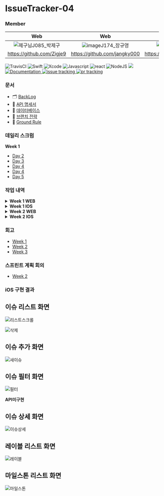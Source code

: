 # IssueTracker-04

### Member

|                            Web                         |                            Web                         |                            Web                         |                            iOS                         |                            iOS                         |
| :---------------------------------------------------: | :---------------------------------------------------: | :--------------------------------------------------: | :--------------------------------------------------: | :--------------------------------------------------: |
| ![제구님](https://user-images.githubusercontent.com/61405355/97565356-70992c80-1a29-11eb-9a76-b9a22ecc1ba2.png)J085_박제구 | ![image](https://user-images.githubusercontent.com/61405355/97565776-91fa1880-1a29-11eb-97fa-34f2acb4324c.png)J174_장규영 | ![준영님](https://user-images.githubusercontent.com/61405355/97566084-a50ce880-1a29-11eb-9502-bdeb2c495dfb.png)J176_장준영 | ![동건님](https://user-images.githubusercontent.com/61405355/97566130-b229d780-1a29-11eb-9bdb-c12f1ce24aef.png)S033_오동건 | ![병휘님](https://user-images.githubusercontent.com/61405355/97566454-d08fd300-1a29-11eb-9fe1-ebc24d9bc1d0.png)S037_윤병휘 |
|                        https://github.com/Zigje9                         |                        https://github.com/jangky000                         |                      https://github.com/JunYoung7                       |                        https://github.com/DonggeonOh                         |                        https://github.com/ByoungHwi                         |


![TravisCI](https://travis-ci.org/boostcamp-2020/IssueTracker-04.svg?branch=master)
![Swift](https://img.shields.io/badge/swift-v5.1-orange?logo=swift)
![Xcode](https://img.shields.io/badge/xcode-v12.1-blue?logo=xcode)
![Javascript](https://img.shields.io/badge/javascript-ES6+-yellow?logo=javascript)
![react](https://img.shields.io/badge/react-0.0-9cf?logo=react)
![NodeJS](https://img.shields.io/badge/node.js-v12.18.3-green?logo=node.js)
  <a href="https://github.com/boostcamp-2020/IssueTracker-04/releases" target="_blank">
    <img src="https://img.shields.io/github/v/release/boostcamp-2020/IssueTracker-04" />
  </a>
  <a href="https://github.com/boostcamp-2020/IssueTracker-04/wiki" target="_blank">
    <img alt="Documentation" src="https://img.shields.io/badge/documentation-yes-brightgreen.svg" />
  </a>
  <a href="https://github.com/boostcamp-2020/IssueTracker-04/issues">
    <img alt="issue tracking" src="https://img.shields.io/github/issues/boostcamp-2020/IssueTracker-04"/>
  </a>
  <a href="https://github.com/boostcamp-2020/IssueTracker-04/pulls">
    <img alt="pr tracking" src="https://img.shields.io/github/issues-pr/boostcamp-2020/IssueTracker-04"/>
  </a>
  


  
### 문서

- 🗂  [BackLog](https://docs.google.com/spreadsheets/d/1ICBlr6AFnKSkzpVQsYajE0_k_dBgLBnohmngdtfsJtw/edit#gid=0)
- 🤝  [API 명세서](https://github.com/boostcamp-2020/IssueTracker-04/wiki/API-%EB%AA%85%EC%84%B8%EC%84%9C)
- 🔑  [데이터베이스](https://github.com/boostcamp-2020/IssueTracker-04/wiki/%EB%8D%B0%EC%9D%B4%ED%84%B0%EB%B2%A0%EC%9D%B4%EC%8A%A4)
- 🌴  [브랜치 전략](https://github.com/boostcamp-2020/IssueTracker-04/wiki/%EB%B8%8C%EB%9E%9C%EC%B9%98-%EC%A0%84%EB%9E%B5)
- 🚥  [Ground Rule](https://github.com/boostcamp-2020/IssueTracker-04/wiki/Ground-Rule)

### 데일리 스크럼

  <summary><b>Week 1</b></summary>
  <div markdown="1">
    <ul>
      <li><a href="https://github.com/boostcamp-2020/IssueTracker-04/wiki/%EB%8D%B0%EC%9D%BC%EB%A6%AC%EC%8A%A4%ED%81%AC%EB%9F%BC-Week-1-Day-2">Day 2</a></li>
      <li><a href="https://github.com/boostcamp-2020/IssueTracker-04/wiki/%EB%8D%B0%EC%9D%BC%EB%A6%AC%EC%8A%A4%ED%81%AC%EB%9F%BC-Week-1-Day-3">Day 3</a></li>
      <li><a href="https://github.com/boostcamp-2020/IssueTracker-04/wiki/%EB%8D%B0%EC%9D%BC%EB%A6%AC%EC%8A%A4%ED%81%AC%EB%9F%BC-Week-1-Day-4">Day 4</a></li>
      <li><a href="https://github.com/boostcamp-2020/IssueTracker-04/wiki/%EB%8D%B0%EC%9D%BC%EB%A6%AC%EC%8A%A4%ED%81%AC%EB%9F%BC-Week-1-Day-4">Day 4</a></li>
      <li><a href="https://github.com/boostcamp-2020/IssueTracker-04/wiki/%EB%8D%B0%EC%9D%BC%EB%A6%AC%EC%8A%A4%ED%81%AC%EB%9F%BC-Week-1-Day-5">Day 5</a></li>
    </ul>
  </div>



### 작업 내역

 <details>
  <summary><b>Week 1 WEB</b></summary>
  <div markdown="1">
    <ul>
      <li><a href="https://github.com/boostcamp-2020/IssueTracker-04/wiki/%EC%9E%91%EC%97%85%EB%82%B4%EC%97%AD-Week-1-Day-2-Web">Day 2</a></li>
      <li><a href="https://github.com/boostcamp-2020/IssueTracker-04/wiki/%EC%9E%91%EC%97%85%EB%82%B4%EC%97%AD-Week-1-Day-3-Web">Day 3</a></li>
      <li><a href="https://github.com/boostcamp-2020/IssueTracker-04/wiki/%EC%9E%91%EC%97%85%EB%82%B4%EC%97%AD-Week-1-Day-4-Web">Day 4</a></li>
    </ul>
  </div>
 </details>

<details>
  <summary><b>Week 1 IOS</b></summary>
  <div markdown="1">
    <ul>
      <li><a href="https://github.com/boostcamp-2020/IssueTracker-04/wiki/%EC%9E%91%EC%97%85%EB%82%B4%EC%97%AD-Week-1-Day-2-IOS">Day 2</a></li>
      <li><a href="https://github.com/boostcamp-2020/IssueTracker-04/wiki/%EC%9E%91%EC%97%85%EB%82%B4%EC%97%AD-Week-1-Day-3-IOS">Day 3</a></li>
      <li><a href="https://github.com/boostcamp-2020/IssueTracker-04/wiki/%EC%9E%91%EC%97%85%EB%82%B4%EC%97%AD-Week-1-Day-4-IOS">Day 4</a></li>
    </ul>
  </div>
</details>

<details>
  <summary><b>Week 2 WEB</b></summary>
  <div markdown="1">
    <ul>
      <li><a href="https://github.com/boostcamp-2020/IssueTracker-04/wiki/%EC%9E%91%EC%97%85%EB%82%B4%EC%97%AD-Week-2-Day-1-Web">Day 1</a></li>
      <li><a href="https://github.com/boostcamp-2020/IssueTracker-04/wiki/%EC%9E%91%EC%97%85%EB%82%B4%EC%97%AD-Week-2-Day-2-Web">Day 2</a></li>
      <li><a href="https://github.com/boostcamp-2020/IssueTracker-04/wiki/%EC%9E%91%EC%97%85%EB%82%B4%EC%97%AD-Week-2-Day-3-Web">Day 3</a></li>
    </ul>
  </div>
</details>

<details>
  <summary><b>Week 2 IOS</b></summary>
  <div markdown="1">
    <ul>
      <li><a href="https://github.com/boostcamp-2020/IssueTracker-04/wiki/%EC%9E%91%EC%97%85%EB%82%B4%EC%97%AD-Week-2-Day-1-IOS">Day 1</a></li>
      <li><a href="https://github.com/boostcamp-2020/IssueTracker-04/wiki/%EC%9E%91%EC%97%85%EB%82%B4%EC%97%AD-Week-2-Day-2-IOS">Day 2</a></li>
      <li><a href="https://github.com/boostcamp-2020/IssueTracker-04/wiki/%EC%9E%91%EC%97%85%EB%82%B4%EC%97%AD-Week-2-Day-3-IOS">Day 3</a></li>
    </ul>
  </div>
</details>


### 회고
- [Week 1](https://github.com/boostcamp-2020/IssueTracker-04/wiki/%EA%B7%B8%EB%A3%B9%ED%9A%8C%EA%B3%A0-Week-1)
- [Week 2](http://)
- [Week 3](http://)

### 스프린트 계획 회의
- [Week 2](https://github.com/boostcamp-2020/IssueTracker-04/wiki/%EC%8A%A4%ED%94%84%EB%A6%B0%ED%8A%B8-%EA%B3%84%ED%9A%8D-%ED%9A%8C%EC%9D%98-Week-2)


### iOS 구현 결과

## 이슈 리스트 화면

![리스트스크롤](https://user-images.githubusercontent.com/48614208/99902846-1461b980-2d04-11eb-853d-5bfa3b4afb0f.gif)

![삭제](https://user-images.githubusercontent.com/48614208/99902842-11ff5f80-2d04-11eb-98cc-65b471cace1f.gif)

## 이슈 추가 화면

![새이슈](https://user-images.githubusercontent.com/48614208/99902841-1166c900-2d04-11eb-873b-70ff7076ec4d.gif)

## 이슈 필터 화면

![필터](https://user-images.githubusercontent.com/48614208/99902840-10359c00-2d04-11eb-8618-970ae687fc7d.gif)

**API미구현**

## 이슈 상세 화면

![이슈상세](https://user-images.githubusercontent.com/48614208/99902839-0ad85180-2d04-11eb-880e-d985ca187ca8.gif)

## 레이블 리스트 화면

![레이블](https://user-images.githubusercontent.com/48614208/99902844-13308c80-2d04-11eb-8e55-35afd980006a.gif)

## 마일스톤 리스트 화면

![마일스톤](https://user-images.githubusercontent.com/48614208/99902845-13c92300-2d04-11eb-8648-8303ded94db8.gif)

